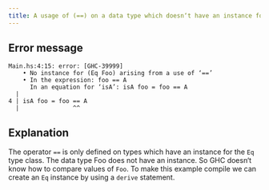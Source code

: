 ```yaml
---
title: A usage of (==) on a data type which doesn‘t have an instance for Eq.
---
```


## Error message

```
Main.hs:4:15: error: [GHC-39999]
    • No instance for (Eq Foo) arising from a use of ‘==’
    • In the expression: foo == A
      In an equation for ‘isA’: isA foo = foo == A
  |
4 | isA foo = foo == A
  |               ^^
```

## Explanation

The operator `==` is only defined on types which have an instance for the `Eq` type class. The data type Foo does not have an instance. So GHC doesn‘t know how to compare values of `Foo`.
To make this example compile we can create an `Eq` instance by using a `derive` statement.
